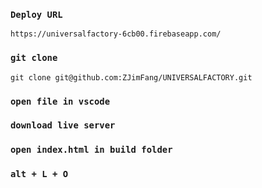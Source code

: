 ### `Deploy URL`

```
https://universalfactory-6cb00.firebaseapp.com/
```

### `git clone`

```
git clone git@github.com:ZJimFang/UNIVERSALFACTORY.git
```

### `open file in vscode`

### `download live server`

### `open index.html in build folder`

### `alt + L + O`
